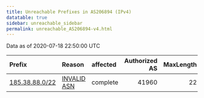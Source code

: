 ```yaml
---
title: Unreachable Prefixes in AS206894 (IPv4)
datatable: true
sidebar: unreachable_sidebar
permalink: unreachable_AS206894-v4.html
---
```


Data as of 2020-07-18 22:50:00 UTC


<div class="datatable-begin"></div>

| Prefix                                                 | Reason                                                                                                 | affected   |   Authorized AS |   MaxLength | Anchor                                         |   unreachable /24s |
|:-------------------------------------------------------|:-------------------------------------------------------------------------------------------------------|:-----------|----------------:|------------:|:-----------------------------------------------|-------------------:|
| [185.38.88.0/22](https://stat.ripe.net/185.38.88.0/22) | [INVALID ASN](https://rpki-validator.ripe.net/announcement-preview?asn=AS206894&prefix=185.38.88.0/22) | complete   |           41960 |          22 | [RIPE](unreachable_RIPE_NCC_RPKI_Root-v4.html) |                  4 |

<div class="datatable-end"></div>